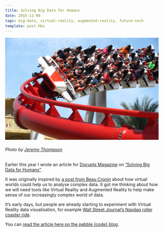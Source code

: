 ```yaml
---
title: Solving Big Data for Humans
date: 2015-11-09
tags: big-data, virtual-reality, augmented-reality, future-tech
template: post.hbs
---
```


![Human vs Cyclon rollercoaster](/images/posts/2015-11-09-solving-big-data/rollercoaster.jpg)

###### *Photo by [Jeremy Thompson](http://www.flickr.com/people/32916425@N04)*

Earlier this year I wrote an article for [Disrupts Magazine](http://www.disrupts.co.uk/) on [“Solving Big Data for Humans”](http://pebblecode.com/blog/solving-big-data-for-humans/). 

It was originally inspired by [a post from Beau Cronin](https://medium.com/@beaucronin/the-oculus-rift-is-an-applied-neuroscience-powerhouse-512e3213f055) about how virtual worlds could help us to analyse complex data. It got me thinking about how we will need tools like Virtual Reality and Augmented Reality to help make sense of our increasingly complex world of data.  

It’s early days, but people are already starting to experiment with Virtual Reality data visualisation, for example [Wall Street Journal’s Nasdaq roller coaster ride](http://graphics.wsj.com/3d-nasdaq/).

You can [read the article here on the pebble {code} blog](http://pebblecode.com/blog/solving-big-data-for-humans/).
